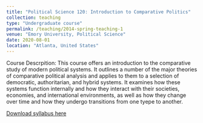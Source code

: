```yaml
---
title: "Political Science 120: Introduction to Comparative Politics"
collection: teaching
type: "Undergraduate course"
permalink: /teaching/2014-spring-teaching-1
venue: "Emory University, Political Science"
date: 2020-08-01
location: "Atlanta, United States"
---
```


Course Descrpition: This course offers an introduction to the comparative study of modern political systems. It outlines a number of the major theories of comparative political analysis and applies to them to a selection of democratic, authoritarian, and hybrid systems. It examines how these systems function internally and how they interact with their societies, economies, and international environments, as well as how they change over time and how they undergo transitions from one tyepe to another. 


[Download syllabus here](http://donaldgrasse.github.io/files/pols120.pdf)
